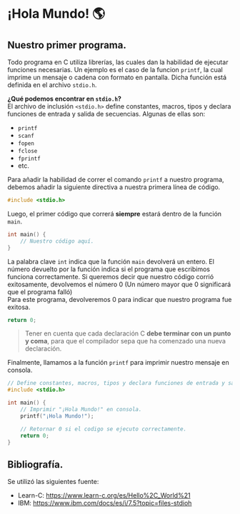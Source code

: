 # ¡Hola Mundo! 🌎
## Nuestro primer programa.
Todo programa en C utiliza librerías, las cuales dan la habilidad de ejecutar funciones necesarias. Un ejemplo es el caso de la funcion `printf`, la cual imprime un mensaje o cadena con formato en pantalla. Dicha función está definida en el archivo `stdio.h`.

**¿Qué podemos encontrar en `stdio.h`?**<br>
El archivo de inclusión `<stdio.h>` define constantes, macros, tipos y declara funciones de entrada y salida de secuencias. Algunas de ellas son:
- `printf`
- `scanf`
- `fopen`
- `fclose`
- `fprintf`
- etc.

Para añadir la habilidad de correr el comando `printf` a nuestro programa, debemos añadir la siguiente directiva a nuestra primera línea de código.
```c
#include <stdio.h>
```

Luego, el primer código que correrá **siempre** estará dentro de la función `main`.
```c
int main() {
    // Nuestro código aquí.
}
```
La palabra clave `int` indica que la función `main` devolverá un entero. El número devuelto por la función indica si el programa que escribimos funciona correctamente. Si queremos decir que nuestro código corrió exitosamente, devolvemos el número 0 (Un número mayor que 0 significará que el programa falló)<br>
Para este programa, devolveremos 0 para indicar que nuestro programa fue exitosa.
```c
return 0;
```

> Tener en cuenta que cada declaración C **debe terminar con un punto y coma**, para que el compilador sepa que ha comenzado una nueva declaración.

Finalmente, llamamos a la función `printf` para imprimir nuestro mensaje en consola.
```c
// Define constantes, macros, tipos y declara funciones de entrada y salida.
#include <stdio.h>

int main() {
    // Imprimir "¡Hola Mundo!" en consola.
    printf("¡Hola Mundo!");

    // Retornar 0 si el codigo se ejecuto correctamente.
    return 0;
}
```

## Bibliografía.
Se utilizó las siguientes fuente:
- Learn-C: https://www.learn-c.org/es/Hello%2C_World%21
- IBM: https://www.ibm.com/docs/es/i/7.5?topic=files-stdioh